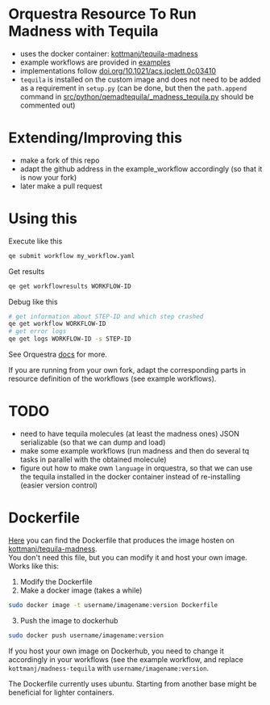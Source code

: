 # Orquestra Resource To Run Madness with Tequila
- uses the docker container:  [kottmanj/tequila-madness](https://dockerhub.com/kottmanj/tequila-madness)
- example workflows are provided in [examples](examples)
- implementations follow [doi.org/10.1021/acs.jpclett.0c03410](https://doi.org/10.1021/acs.jpclett.0c03410)
- `tequila` is installed on the custom image and does not need to be added as a requirement in `setup.py` (can be done, but then the `path.append` command in [src/python/qemadtequila/_madness_tequila.py](src/python/qemadtequila/_madness_tequila.py) should be commented out)

# Extending/Improving this
- make a fork of this repo
- adapt the github address in the example_workflow accordingly (so that it is now your fork)
- later make a pull request

# Using this

Execute like this
```bash
qe submit workflow my_workflow.yaml
```

Get results
```bash
qe get workflowresults WORKFLOW-ID
```

Debug like this  
```bash
# get information about STEP-ID and which step crashed
qe get workflow WORKFLOW-ID
# get error logs
qe get logs WORKFLOW-ID -s STEP-ID
```

See Orquestra [docs](http://docs.orquestra.io/) for more.  

If you are running from your own fork, adapt the corresponding parts in resource definition of the workflows (see example workflows).

# TODO
- need to have tequila molecules (at least the madness ones) JSON serializable (so that we can dump and load)
- make some example workflows (run madness and then do several tq tasks in parallel with the obtained molecule)
- figure out how to make own `language` in orquestra, so that we can use the tequila installed in the docker container instead of re-installing (easier version control)

# Dockerfile
[Here](Docker/Dockerfile) you can find the Dockerfile that produces the image hosten on [kottmanj/tequila-madness](https://dockerhub.com/kottmanj/tequila-madness).  
You don't need this file, but you can modify it and host your own image. Works like this:
1. Modify the Dockerfile
2. Make a docker image (takes a while)
```bash
sudo docker image -t username/imagename:version Dockerfile
```
3. Push the image to dockerhub
```bash
sudo docker push username/imagename:version
```

If you host your own image on Dockerhub, you need to change it accordingly in your workflows (see the example workflow, and replace `kottmanj/madness-tequila` with `username/imagename:version`.  

The Dockerfile currently uses ubuntu. Starting from another base might be beneficial for lighter containers.  
